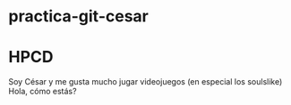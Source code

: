 # practica-git-cesar
# HPCD
Soy César y me gusta mucho jugar videojuegos (en especial los soulslike)
Hola, cómo estás?
